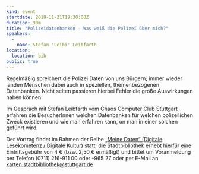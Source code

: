 ```yaml
---
kind: event
startdate: 2019-11-21T19:30:00Z
duration: 90m
title: "Polizeidatenbanken - Was weiß die Polizei über mich?"
speakers: 
  -
    name: Stefan 'Leibi' Leibfarth
location:
  location: bib
public: true
---
```

Regelmäßig spreichert die Polizei Daten von uns Bürgern; immer wieder landen Menschen dabei auch in speziellen, themenbezogenen Datenbanken. Nicht selten passieren hierbei Fehler die große Auswirkungen haben können.

Im Gespräch mit Stefan Leibfarth vom Chaos Computer Club Stuttgart erfahren die BesucherInnen welchen Datenbanken für welchen polizeilichen Zweck existieren und wie man erfahren kann, on man in einer solchen geführt wird.

Der Vortrag findet im Rahmen der Reihe [„Meine Daten“ (Digitale Lesekometenz / Digitale Kultur)](http://www1.stuttgart.de/stadtbuecherei/digitale_lesekompetenz/) statt; die Stadtbibliothek erhebt hierfür eine Eintrittsgebühr von 4 € (bzw. 2,50 € ermäßigt) und bittet um Voranmeldung per Telefon (0711) 216-911 00 oder -965 27 oder per E-Mail an karten.stadtbibliothek@stuttgart.de
